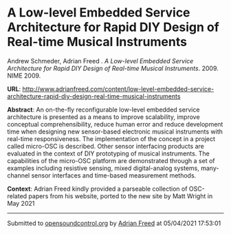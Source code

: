 # A Low-level Embedded Service Architecture for Rapid DIY Design of Real-time  Musical Instruments

Andrew Schmeder, Adrian Freed . *A Low-level Embedded Service Architecture for Rapid DIY Design of Real-time  Musical Instruments*. 2009.  NIME 2009. 

**URL**: <http://www.adrianfreed.com/content/low-level-embedded-service-architecture-rapid-diy-design-real-time-musical-instruments>

**Abstract**:  An on-the-fly reconfigurable low-level embedded service architecture is presented as a means to improve scalability, improve conceptual comprehensibility, reduce human error and reduce development time when designing new sensor-based electronic musical instruments with real-time responsiveness. The implementation of the concept in a project called micro-OSC is described. Other sensor interfacing products are evaluated in the context of DIY prototyping of musical instruments. The capabilities of the micro-OSC platform are demonstrated through a set of examples including  resistive sensing, mixed digital-analog systems, many-channel sensor interfaces and time-based measurement methods. 

**Context**: Adrian Freed kindly provided a parseable collection of OSC-related papers from his website, ported to the new site by Matt Wright in May 2021

---
Submitted to [opensoundcontrol.org](https://opensoundcontrol.org) by [Adrian Freed](http://adrianfreed.com) at 05/04/2021 17:53:01
